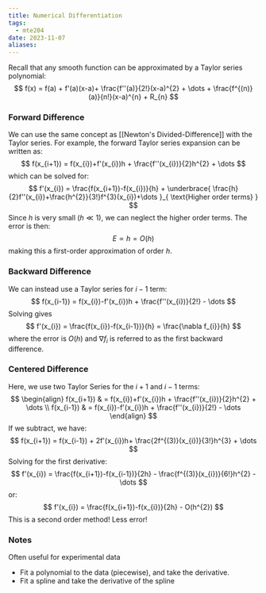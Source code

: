```yaml
---
title: Numerical Differentiation
tags:
  - mte204
date: 2023-11-07
aliases:
---
```

Recall that any smooth function can be approximated by a Taylor series polynomial:
$$
f(x) = f(a) + f'(a)(x-a)+ \frac{f''(a)}{2!}(x-a)^{2} + \dots + \frac{f^{(n)}(a)}{n!}(x-a)^{n} + R_{n}
$$

### Forward Difference
We can use the same concept as [[Newton's Divided-Difference]] with the Taylor series. For example, the forward Taylor series expansion can be written as:
$$
f(x_{i+1}) = f(x_{i})+f'(x_{i})h + \frac{f''(x_{i})}{2}h^{2} + \dots
$$
which can be solved for:
$$
f'(x_{i}) = \frac{f(x_{i+1})-f(x_{i})}{h} + \underbrace{ \frac{h}{2}f''(x_{i})+\frac{h^{2}}{3!}f^{3}(x_{i})+\dots }_{ \text{Higher order terms} }
$$
Since $h$ is very small ($h\ll 1$), we can neglect the higher order terms. The error is then:
$$
E \propto h = O(h)
$$
making this a first-order approximation of order $h$.

### Backward Difference
We can instead use a Taylor series for $i-1$ term:
$$
f(x_{i-1}) = f(x_{i})-f'(x_{i})h + \frac{f''(x_{i})}{2!} - \dots
$$
Solving gives
$$
f'(x_{i}) = \frac{f(x_{i})-f(x_{i-1})}{h} = \frac{\nabla f_{i}}{h}
$$
where the error is $O(h)$ and $\nabla f_{i}$ is referred to as the first backward difference.

### Centered Difference
Here, we use two Taylor Series for the $i+1$ and $i-1$ terms:
$$
\begin{align}
f(x_{i+1})  & = f(x_{i})+f'(x_{i})h + \frac{f''(x_{i})}{2}h^{2} + \dots \\
f(x_{i-1})  & = f(x_{i})-f'(x_{i})h + \frac{f''(x_{i})}{2!} - \dots
\end{align}
$$
If we subtract, we have:
$$
f(x_{i+1}) = f(x_{i-1}) + 2f'(x_{i})h+ \frac{2f^{(3)}(x_{i})}{3!}h^{3} + \dots
$$
Solving for the first derivative:
$$
f'(x_{i}) = \frac{f(x_{i+1})-f(x_{i-1})}{2h} - \frac{f^{(3)}(x_{i})}{6!}h^{2} - \dots
$$
or:
$$
f'(x_{i}) = \frac{f(x_{i+1})-f(x_{i})}{2h} - O(h^{2})
$$
This is a second order method! Less error!

### Notes
Often useful for experimental data  
- Fit a polynomial to the data (piecewise), and take the derivative.  
- Fit a spline and take the derivative of the spline  
